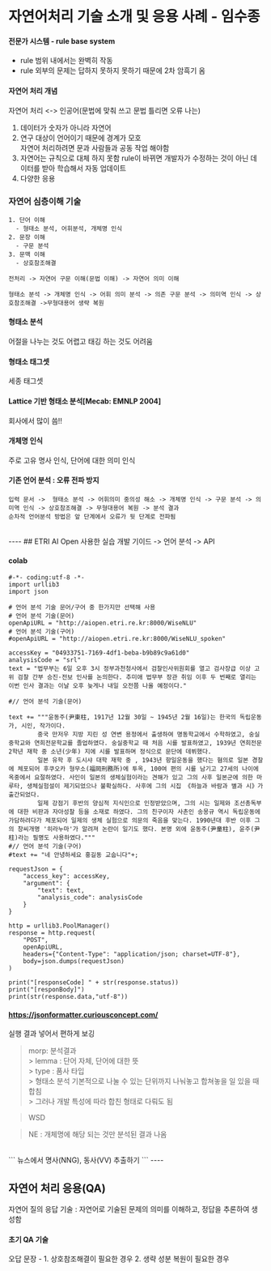 # 자연어처리 기술 소개 및 응용 사례 - 임수종

#### 전문가 시스템 - rule base system  
- rule 범위 내에서는 완벽히 작동  
- rule 외부의 문제는 답하지 못하지 못하기 때문에 2차 암흑기 옴  

#### 자연어 처리 개념
자연어 처리 <-> 인공어(문법에 맞춰 쓰고 문법 틀리면 오류 나는)  
1. 데이터가 숫자가 아니라 자연어  
2. 연구 대상이 언어이기 때문에 경계가 모호  
    자연어 처리하려면 문과 사람들과 공동 작업 해야함  
3. 자연어는 규칙으로 대체 하지 못함
    rule이 바뀌면 개발자가 수정하는 것이 아닌 데이터를 받아 학습해서 자동 업데이트  
4. 다양한 응용   

### 자연어 심층이해 기술  

```
1. 단어 이해 
  - 형태소 분석, 어휘분석, 개체명 인식
2. 문장 이해
  - 구문 분석  
3. 문맥 이해
  - 상호참조해결  
```

```
전처리 -> 자연어 구문 이해(문법 이해) -> 자연어 의미 이해
```

```
형태소 분석 -> 개체명 인식 -> 어휘 의미 분석 -> 의존 구문 분석 -> 의미역 인식 -> 상호참조해결 ->무형대용어 생략 복원
```

#### 형태소 분석
어절을 나누는 것도 어렵고 태깅 하는 것도 어려움  


#### 형태소 태그셋  
세종 태그셋  


#### Lattice 기반 형태소 분석[Mecab: EMNLP 2004]  
회사에서 많이 씀!!  

#### 개체명 인식  
주로 고유 명사 인식, 단어에 대한 의미 인식  

#### 기존 언어 분석 : 오류 전파 방지
```
입력 문서 ->  형태소 분석 -> 어휘의미 중의성 해소 -> 개체명 인식 -> 구문 분석 -> 의미역 인식 -> 상호참조해결 -> 무형대용어 복원 -> 분석 결과  
순차적 언어분석 방법은 앞 단계에서 오류가 뒷 단계로 전파됨  
```
<br>
----
## ETRI AI Open 사용한 실습
개발 기이드 -> 언어 분석 -> API

#### colab

```
#-*- coding:utf-8 -*-
import urllib3
import json
 
# 언어 분석 기술 문어/구어 중 한가지만 선택해 사용
# 언어 분석 기술(문어)
openApiURL = "http://aiopen.etri.re.kr:8000/WiseNLU" 
# 언어 분석 기술(구어)
#openApiURL = "http://aiopen.etri.re.kr:8000/WiseNLU_spoken"
 
accessKey = "04933751-7169-4df1-beba-b9b89c9a61d0"
analysisCode = "srl"
text = "법무부는 6일 오후 3시 정부과천청사에서 검찰인사위원회를 열고 검사장급 이상 고위 검찰 간부 승진·전보 인사를 논의한다. 추미애 법무부 장관 취임 이후 두 번째로 열리는 이번 인사 결과는 이날 오후 늦게나 내일 오전쯤 나올 예정이다."
 
#// 언어 분석 기술(문어)

text += """윤동주(尹東柱, 1917년 12월 30일 ~ 1945년 2월 16일)는 한국의 독립운동가, 시인, 작가이다. 
        중국 만저우 지방 지린 성 연변 용정에서 출생하여 명동학교에서 수학하였고, 숭실중학교와 연희전문학교를 졸업하였다. 숭실중학교 때 처음 시를 발표하였고, 1939년 연희전문 2학년 재학 중 소년(少年) 지에 시를 발표하며 정식으로 문단에 데뷔했다.
        일본 유학 후 도시샤 대학 재학 중 , 1943년 항일운동을 했다는 혐의로 일본 경찰에 체포되어 후쿠오카 형무소(福岡刑務所)에 투옥, 100여 편의 시를 남기고 27세의 나이에 옥중에서 요절하였다. 사인이 일본의 생체실험이라는 견해가 있고 그의 사후 일본군에 의한 마루타, 생체실험설이 제기되었으나 불확실하다. 사후에 그의 시집 《하늘과 바람과 별과 시》가 출간되었다.
        일제 강점기 후반의 양심적 지식인으로 인정받았으며, 그의 시는 일제와 조선총독부에 대한 비판과 자아성찰 등을 소재로 하였다. 그의 친구이자 사촌인 송몽규 역시 독립운동에 가담하려다가 체포되어 일제의 생체 실험으로 의문의 죽음을 맞는다. 1990년대 후반 이후 그의 창씨개명 '히라누마'가 알려져 논란이 일기도 했다. 본명 외에 윤동주(尹童柱), 윤주(尹柱)라는 필명도 사용하였다."""
#// 언어 분석 기술(구어)
#text += "네 안녕하세요 홍길동 교숩니다"+;
 
requestJson = {
    "access_key": accessKey,
    "argument": {
        "text": text,
        "analysis_code": analysisCode
    }
}
 
http = urllib3.PoolManager()
response = http.request(
    "POST",
    openApiURL,
    headers={"Content-Type": "application/json; charset=UTF-8"},
    body=json.dumps(requestJson)
)
 
print("[responseCode] " + str(response.status))
print("[responBody]")
print(str(response.data,"utf-8"))
```

#### https://jsonformatter.curiousconcept.com/
실행 결과 넣어서 편하게 보깅  
> morp: 분석결과  
    > lemma : 단어 자체, 단어에 대한 뜻  
    > type : 품사 타입  
    > 형태소 분석 기본적으로 나눌 수 있는 단위까지 나눠놓고 합쳐놓을 일 있을 때 합침  
    > 그러나 개발 특성에 따라 합친 형태로 다뤄도 됨  
    
> WSD

> NE : 개체명에 해당 되는 것만 분석된 결과 나옴  

<br>    
```
뉴스에서 명사(NNG), 동사(VV) 추출하기
```
----

## 자연어 처리 응용(QA)
자연어 질의 응답 기술 : 자연어로 기술된 문제의 의미를 이해하고, 정답을 추론하여 생성함  

#### 초기 QA 기술
오답 문장 - 1. 상호참조해결이 필요한 경우 2. 생략 성분 복원이 필요한 경우

